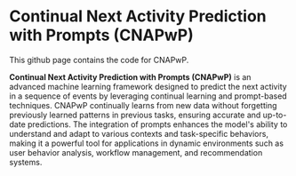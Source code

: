 # Continual Next Activity Prediction with Prompts (CNAPwP)

This github page contains the code for CNAPwP.

**Continual Next Activity Prediction with Prompts (CNAPwP)** is an advanced machine learning framework designed to predict the next activity in a sequence of events by leveraging continual learning and prompt-based techniques. CNAPwP continually learns from new data without forgetting previously learned patterns in previous tasks, ensuring accurate and up-to-date predictions. The integration of prompts enhances the model's ability to understand and adapt to various contexts and task-specific behaviors, making it a powerful tool for applications in dynamic environments such as user behavior analysis, workflow management, and recommendation systems. 

